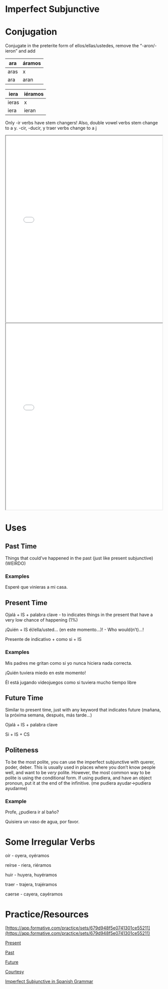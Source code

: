 # Imperfect Subjunctive

# Conjugation

Conjugate in the preterite form of ellos/ellas/ustedes, remove the “-aron/-ieron” and add

| ara | áramos |
| --- | --- |
| aras | x |
| ara | aran |

| iera | iéramos |
| --- | --- |
| ieras | x |
| iera | ieran |

Only -ir verbs have stem changers! Also, double vowel verbs stem change to a y. -cir, -ducir, y traer verbs change to a j

<iframe src="/ISNotes1.pdf#toolbar=0" width="100%" height="600px"></iframe>
<iframe src="/ISNotes2.pdf#toolbar=0" width="100%" height="600px"></iframe>

# Uses

## Past Time

Things that could’ve happened in the past (just like present subjunctive) (WEIRDO)

### Examples

Esperé que vinieras a mi casa.

## Present Time

Ojalá + IS + palabra clave - to indicates things in the present that have a very low chance of happening (1%)

¡Quién + IS él/ella/usted… (en este momento…)! - Who would(n’t)…!

Presente de indicativo + como si + IS

### Examples

Mis padres me gritan como si yo nunca hiciera nada correcta.

¡Quién tuviera miedo en este momento!

Él está jugando videojuegos como si tuviera mucho tiempo libre

## Future Time

Similar to present time, just with any keyword that indicates future (mañana, la próxima semana, después, más tarde…)

Ojalá + IS + palabra clave

Si + IS + CS

## Politeness

To be the most polite, you can use the imperfect subjunctive with querer, poder, deber. This is usually used in places where you don’t know people well, and want to be *very* polite. However, the most common way to be polite is using the conditional form. If using pudiera, and have an object pronoun, put it at the end of the infinitive. (me pudiera ayudar→pudiera ayudarme)

### Example

Profe, ¿pudiera ir al baño?

Quisiera un vaso de agua, por favor.

# Some Irregular Verbs

oír - oyera, oyéramos

reírse - riera, riéramos

huir - huyera, huyéramos

traer - trajera, trajéramos

caerse - cayera, cayéramos

# Practice/Resources

[https://app.formative.com/practice/sets/679d948f5e0741301ce55211](https://app.formative.com/practice/sets/679d948f5e0741301ce55211)

[Present](https://docs.google.com/presentation/d/1e3STTyE6UVd-An3rxAqVw0eQA2YrTXp6D8I16fo8H4w/edit?usp=sharing)

[Past](https://docs.google.com/presentation/d/1oi3Awlj7BTb_-9R2rksiv9-R-WjhwcZDolYWBpvLlWo/edit?usp=sharing)

[Future](https://docs.google.com/document/d/1661QEWL5xZdJOrHzSbSET5UgnxZv4ZtmyPq4kbAFpMQ/edit?usp=sharing)

[Courtesy](https://docs.google.com/presentation/d/1UvxH6ufqw-_vRFXZ2kxZqbhxEHYoOS3AafP1I8r6tiA/edit?usp=sharing)

[Imperfect Subjunctive in Spanish Grammar](https://espanol.lingolia.com/en/grammar/subjuntivo/preterito-imperfecto)